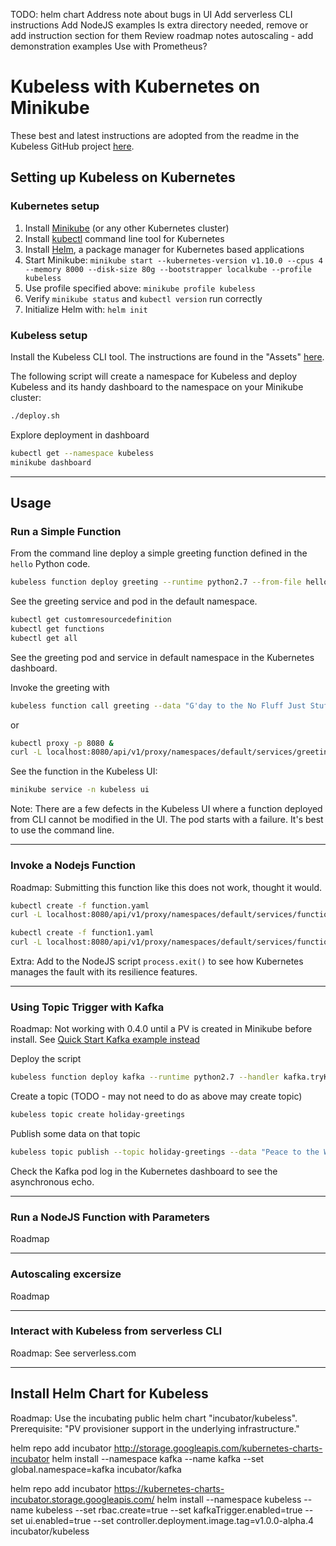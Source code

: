 TODO: 
helm chart
Address note about bugs in UI
Add serverless CLI instructions
Add NodeJS examples
Is extra directory needed, remove or add instruction section for them
Review roadmap notes
autoscaling - add demonstration examples
Use with Prometheus?

# Kubeless with Kubernetes on Minikube

These best and latest instructions are adopted from the readme in the Kubeless GitHub project [here](https://github.com/kubeless/kubeless).

## Setting up Kubeless on Kubernetes

### Kubernetes setup

1. Install [Minikube](https://kubernetes.io/docs/getting-started-guides/minikube/) (or any other Kubernetes cluster)
1. Install [kubectl](https://kubernetes.io/docs/tasks/tools/install-kubectl/) command line tool for Kubernetes
1. Install [Helm](https://docs.helm.sh/using_helm/), a package manager for Kubernetes based applications
1. Start Minikube: `minikube start --kubernetes-version v1.10.0 --cpus 4 --memory 8000 --disk-size 80g --bootstrapper localkube --profile kubeless`
1. Use profile specified above: `minikube profile kubeless`
1. Verify `minikube status` and `kubectl version` run correctly
1. Initialize Helm with: `helm init`

### Kubeless setup

Install the Kubeless CLI tool. The instructions are found in the "Assets" [here](https://github.com/kubeless/kubeless/releases).

The following script will create a namespace for Kubeless and deploy Kubeless and its handy dashboard to the namespace on your Minikube cluster:

``` sh
./deploy.sh
```

Explore deployment in dashboard

``` sh
kubectl get --namespace kubeless
minikube dashboard
```

-----------------------------

## Usage

### Run a Simple Function

From the command line deploy a simple greeting function defined in the `hello` Python code.

``` sh
kubeless function deploy greeting --runtime python2.7 --from-file hello.py --handler hello.greeting
```

See the greeting service and pod in the default namespace.

``` sh
kubectl get customresourcedefinition
kubectl get functions
kubectl get all
```

See the greeting pod and service in default namespace in the Kubernetes dashboard.

Invoke the greeting with

``` sh
kubeless function call greeting --data "G'day to the No Fluff Just Stuff community."
```

or

``` sh
kubectl proxy -p 8080 &
curl -L localhost:8080/api/v1/proxy/namespaces/default/services/greeting:http-function-port
```

See the function in the Kubeless UI:

``` sh
minikube service -n kubeless ui
```

Note: There are a few defects in the Kubeless UI where a function deployed from CLI cannot be modified in the UI. The pod starts with a failure. It's best to use the command line.

-----------------------------

### Invoke a Nodejs Function

Roadmap: Submitting this function like this does not work, thought it would.

``` sh
kubectl create -f function.yaml
curl -L localhost:8080/api/v1/proxy/namespaces/default/services/function:http-function-port

kubectl create -f function1.yaml
curl -L localhost:8080/api/v1/proxy/namespaces/default/services/function1:http-function-port
```

Extra: Add to the NodeJS script `process.exit()` to see how Kubernetes manages
the fault with its resilience features.

-----------------------------

### Using Topic Trigger with Kafka

Roadmap: Not working with 0.4.0 until a PV is created in Minikube before install. See [Quick Start Kafka example instead](http://kubeless.io/docs/quick-start/)

Deploy the script

``` sh
kubeless function deploy kafka --runtime python2.7 --handler kafka.tryKafkaTrigger --from-file kafka.py --trigger-topic holiday-greetings
```

Create a topic (TODO - may not need to do as above may create topic)

``` sh
kubeless topic create holiday-greetings
```

Publish some data on that topic

``` sh
kubeless topic publish --topic holiday-greetings --data "Peace to the World!"
```

Check the Kafka pod log in the Kubernetes dashboard to see the asynchronous echo.

-----------------------------

### Run a NodeJS Function with Parameters

Roadmap

-----------------------------

### Autoscaling excersize

Roadmap

-----------------------------

### Interact with Kubeless from serverless CLI

Roadmap: See serverless.com

-----------------------------

## Install Helm Chart for Kubeless

Roadmap:
Use the incubating public helm chart "incubator/kubeless". Prerequisite: "PV provisioner support in the underlying infrastructure."


helm repo add incubator http://storage.googleapis.com/kubernetes-charts-incubator
helm install --namespace kafka --name kafka --set global.namespace=kafka incubator/kafka

helm repo add incubator https://kubernetes-charts-incubator.storage.googleapis.com/
helm install --namespace kubeless --name kubeless --set rbac.create=true --set kafkaTrigger.enabled=true --set ui.enabled=true --set controller.deployment.image.tag=v1.0.0-alpha.4 incubator/kubeless
